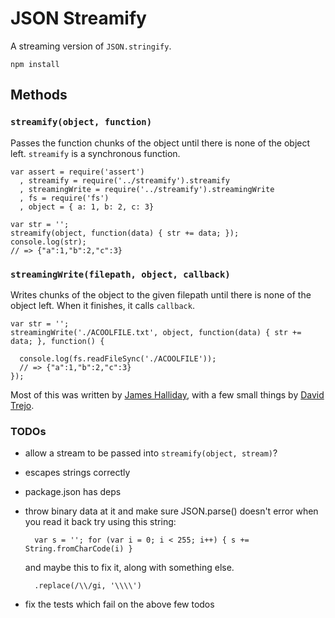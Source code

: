 # JSON Streamify

A streaming version of `JSON.stringify`.

    npm install

## Methods

### `streamify(object, function)`

Passes the function chunks of the object until there is none of the object left.
`streamify` is a synchronous function.

    var assert = require('assert')
      , streamify = require('../streamify').streamify
      , streamingWrite = require('../streamify').streamingWrite
      , fs = require('fs')
      , object = { a: 1, b: 2, c: 3}

    var str = '';
    streamify(object, function(data) { str += data; });
    console.log(str);
    // => {"a":1,"b":2,"c":3}

### `streamingWrite(filepath, object, callback)`

Writes chunks of the object to the given filepath until there is none of the object left.
When it finishes, it calls `callback`.

    var str = '';
    streamingWrite('./ACOOLFILE.txt', object, function(data) { str += data; }, function() {

      console.log(fs.readFileSync('./ACOOLFILE'));
      // => {"a":1,"b":2,"c":3}
    });

Most of this was written by [James Halliday](http://substack.net), with a few small things by [David Trejo](http://dtrejo.com/).

### TODOs

- allow a stream to be passed into `streamify(object, stream)`?
- escapes strings correctly
- package.json has deps
- throw binary data at it and make sure JSON.parse() doesn't error when you read it back
  try using this string:

        var s = ''; for (var i = 0; i < 255; i++) { s += String.fromCharCode(i) }

  and maybe this to fix it, along with something else.

        .replace(/\\/gi, '\\\\')
- fix the tests which fail on the above few todos
